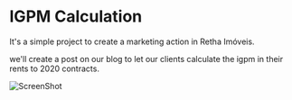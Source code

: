 # IGPM Calculation 

It's a simple project to create a marketing action in Retha Imóveis.

we'll create a post on our blog to let our clients calculate the igpm in their rents to 2020 contracts.




![ScreenShot](https://raw.github.com/danielofaustino/igpm/master/screenshot.png)
